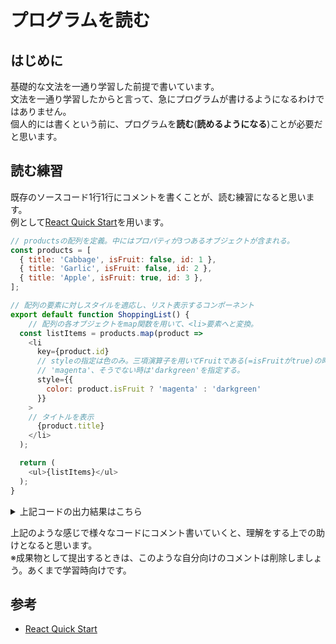 # プログラムを読む

## はじめに

基礎的な文法を一通り学習した前提で書いています。  
文法を一通り学習したからと言って、急にプログラムが書けるようになるわけではありません。  
個人的には書くという前に、プログラムを**読む**(**読めるようになる**)ことが必要だと思います。  

## 読む練習

既存のソースコード1行1行にコメントを書くことが、読む練習になると思います。  
例として[React Quick Start](https://ja.react.dev/learn)を用います。

```js
// productsの配列を定義。中にはプロパティが3つあるオブジェクトが含まれる。
const products = [
  { title: 'Cabbage', isFruit: false, id: 1 },
  { title: 'Garlic', isFruit: false, id: 2 },
  { title: 'Apple', isFruit: true, id: 3 },
];

// 配列の要素に対しスタイルを適応し、リスト表示するコンポーネント
export default function ShoppingList() {
    // 配列の各オブジェクトをmap関数を用いて、<li>要素へと変換。
  const listItems = products.map(product =>
    <li
      key={product.id}
      // styleの指定は色のみ。三項演算子を用いてFruitである(=isFruitがtrue)の時は
      // 'magenta'、そうでない時は'darkgreen'を指定する。
      style={{
        color: product.isFruit ? 'magenta' : 'darkgreen'
      }}
    >
    // タイトルを表示
      {product.title}
    </li>
  );

  return (
    <ul>{listItems}</ul>
  );
}

```

<!-- TODO: styleの変更 -->
<details>
<summary>上記コードの出力結果はこちら</summary>

<ul>
<font color="darkgreen">
<li>Cabbage</li>
<li>Garlic</li>
</font>
<font color="magenta">
<li>Apple</li>
</font>
</ul>
</details>

上記のような感じで様々なコードにコメント書いていくと、理解をする上での助けとなると思います。  
※成果物として提出するときは、このような自分向けのコメントは削除しましょう。あくまで学習時向けです。

## 参考

* [React Quick Start](https://ja.react.dev/learn)
